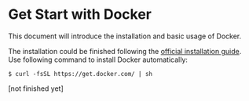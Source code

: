 # Get Start with Docker

This document will introduce the installation and basic usage of Docker.

The installation could be finished following the [official installation guide](https://docs.docker.com/linux/). Use following command to install Docker automatically:

```console
$ curl -fsSL https://get.docker.com/ | sh
```

[not finished yet]

